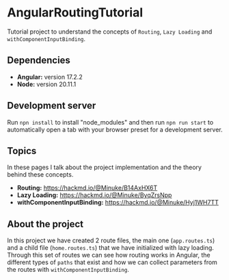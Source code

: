 # AngularRoutingTutorial

Tutorial project to understand the concepts of `Routing`, `Lazy Loading` and `withComponentInputBinding`.

## Dependencies

- **Angular:** version 17.2.2
- **Node:** version 20.11.1


## Development server

Run `npn install` to install "node_modules" and then run `npn run start` to automatically open a tab with your browser preset for a development server.

## Topics

In these pages I talk about the project implementation and the theory behind these concepts. 

- **Routing:** https://hackmd.io/@Minuke/B14AxHX6T
- **Lazy Loading:** https://hackmd.io/@Minuke/ByqZrsNpp
- **withComponentInputBinding:** https://hackmd.io/@Minuke/Hyj1WH7TT

## About the project

In this project we have created 2 route files, the main one (`app.routes.ts`) and a child file (`home.routes.ts`) that we have initialized with lazy loading. Through this set of routes we can see how routing works in Angular, the different types of `paths` that exist and how we can collect parameters from the routes with `withComponentInputBinding`.